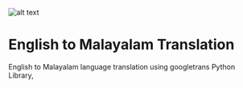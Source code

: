 ![alt text](https://1drv.ms/u/s!ArbFqC5bCvaogR4YE1BfL44UATRV)

# English to Malayalam Translation 

English to Malayalam language translation using googletrans Python Library,


